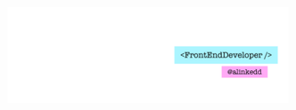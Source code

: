 <!--
**alinkedd/alinkedd** is a ✨ _special_ ✨ repository because its `README.md` (this file) appears on your GitHub profile.
-->

[<img src="assets/background.png" alt="background image for profile"/>](https://www.linkedin.com/in/alina-listunova/)
